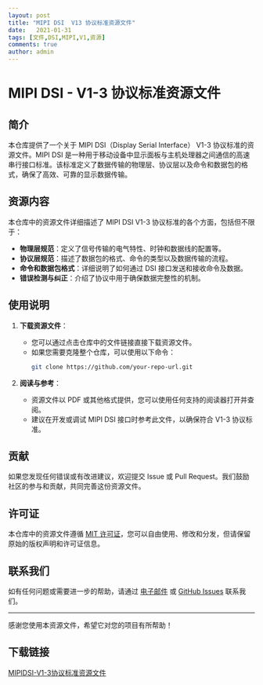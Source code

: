 ```yaml
---
layout: post
title: "MIPI DSI  V13 协议标准资源文件"
date:   2021-01-31
tags: [文件,DSI,MIPI,V1,资源]
comments: true
author: admin
---
```

# MIPI DSI - V1-3 协议标准资源文件

## 简介

本仓库提供了一个关于 MIPI DSI（Display Serial Interface） V1-3 协议标准的资源文件。MIPI DSI 是一种用于移动设备中显示面板与主机处理器之间通信的高速串行接口标准。该标准定义了数据传输的物理层、协议层以及命令和数据包的格式，确保了高效、可靠的显示数据传输。

## 资源内容

本仓库中的资源文件详细描述了 MIPI DSI V1-3 协议标准的各个方面，包括但不限于：

- **物理层规范**：定义了信号传输的电气特性、时钟和数据线的配置等。
- **协议层规范**：描述了数据包的格式、命令的类型以及数据传输的流程。
- **命令和数据包格式**：详细说明了如何通过 DSI 接口发送和接收命令及数据。
- **错误检测与纠正**：介绍了协议中用于确保数据完整性的机制。

## 使用说明

1. **下载资源文件**：
   - 您可以通过点击仓库中的文件链接直接下载资源文件。
   - 如果您需要克隆整个仓库，可以使用以下命令：
     ```bash
     git clone https://github.com/your-repo-url.git
     ```

2. **阅读与参考**：
   - 资源文件以 PDF 或其他格式提供，您可以使用任何支持的阅读器打开并查阅。
   - 建议在开发或调试 MIPI DSI 接口时参考此文件，以确保符合 V1-3 协议标准。

## 贡献

如果您发现任何错误或有改进建议，欢迎提交 Issue 或 Pull Request。我们鼓励社区的参与和贡献，共同完善这份资源文件。

## 许可证

本仓库中的资源文件遵循 [MIT 许可证](LICENSE)，您可以自由使用、修改和分发，但请保留原始的版权声明和许可证信息。

## 联系我们

如有任何问题或需要进一步的帮助，请通过 [电子邮件](mailto:your-email@example.com) 或 [GitHub Issues](https://github.com/your-repo-url/issues) 联系我们。

---

感谢您使用本资源文件，希望它对您的项目有所帮助！

## 下载链接

[MIPIDSI-V1-3协议标准资源文件](https://pan.quark.cn/s/86a4c2fb7c75)